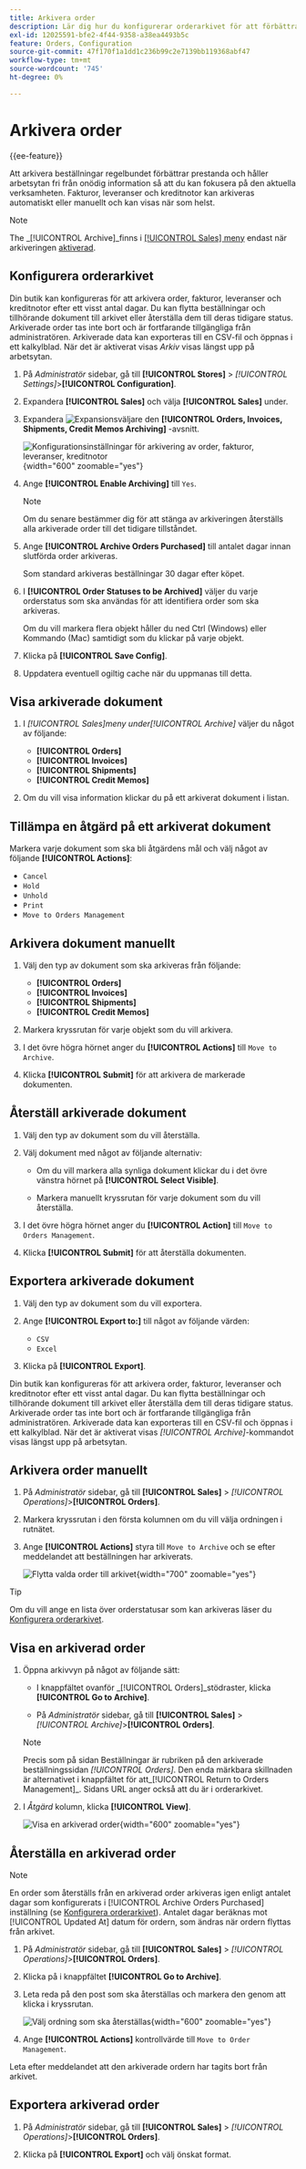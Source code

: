 ```yaml
---
title: Arkivera order
description: Lär dig hur du konfigurerar orderarkivet för att förbättra prestanda och effektivisera handeln för din organisation.
exl-id: 12025591-bfe2-4f44-9358-a38ea4493b5c
feature: Orders, Configuration
source-git-commit: 47f170f1a1dd1c236b99c2e7139bb119368abf47
workflow-type: tm+mt
source-wordcount: '745'
ht-degree: 0%

---
```


# Arkivera order

{{ee-feature}}

Att arkivera beställningar regelbundet förbättrar prestanda och håller arbetsytan fri från onödig information så att du kan fokusera på den aktuella verksamheten. Fakturor, leveranser och kreditnotor kan arkiveras automatiskt eller manuellt och kan visas när som helst.

>[!NOTE]
>
>The _[!UICONTROL Archive]_finns i [[!UICONTROL Sales] meny](sales-menu.md) endast när arkiveringen [aktiverad](../configuration-reference/sales/sales.md).

## Konfigurera orderarkivet

Din butik kan konfigureras för att arkivera order, fakturor, leveranser och kreditnotor efter ett visst antal dagar. Du kan flytta beställningar och tillhörande dokument till arkivet eller återställa dem till deras tidigare status. Arkiverade order tas inte bort och är fortfarande tillgängliga från administratören. Arkiverade data kan exporteras till en CSV-fil och öppnas i ett kalkylblad. När det är aktiverat visas _Arkiv_ visas längst upp på arbetsytan.

1. På _Administratör_ sidebar, gå till **[!UICONTROL Stores]** > _[!UICONTROL Settings]_>**[!UICONTROL Configuration]**.

1. Expandera **[!UICONTROL Sales]** och välja **[!UICONTROL Sales]** under.

1. Expandera ![Expansionsväljare](../assets/icon-display-expand.png) den **[!UICONTROL Orders, Invoices, Shipments, Credit Memos Archiving]** -avsnitt.

   ![Konfigurationsinställningar för arkivering av order, fakturor, leveranser, kreditnotor](../configuration-reference/sales/assets/sales-orders-invoices-shipments-credit-memos-archiving.png){width="600" zoomable="yes"}

1. Ange **[!UICONTROL Enable Archiving]** till `Yes`.

   >[!NOTE]
   >
   >Om du senare bestämmer dig för att stänga av arkiveringen återställs alla arkiverade order till det tidigare tillståndet.

1. Ange **[!UICONTROL Archive Orders Purchased]** till antalet dagar innan slutförda order arkiveras.

   Som standard arkiveras beställningar 30 dagar efter köpet.

1. I **[!UICONTROL Order Statuses to be Archived]** väljer du varje orderstatus som ska användas för att identifiera order som ska arkiveras.

   Om du vill markera flera objekt håller du ned Ctrl (Windows) eller Kommando (Mac) samtidigt som du klickar på varje objekt.

1. Klicka på **[!UICONTROL Save Config]**.

1. Uppdatera eventuell ogiltig cache när du uppmanas till detta.

## Visa arkiverade dokument

1. I _[!UICONTROL Sales]_meny under_[!UICONTROL Archive]_ väljer du något av följande:

   - **[!UICONTROL Orders]**
   - **[!UICONTROL Invoices]**
   - **[!UICONTROL Shipments]**
   - **[!UICONTROL Credit Memos]**

1. Om du vill visa information klickar du på ett arkiverat dokument i listan.

## Tillämpa en åtgärd på ett arkiverat dokument

Markera varje dokument som ska bli åtgärdens mål och välj något av följande **[!UICONTROL Actions]**:

- `Cancel`
- `Hold`
- `Unhold`
- `Print`
- `Move to Orders Management`

## Arkivera dokument manuellt

1. Välj den typ av dokument som ska arkiveras från följande:

   - **[!UICONTROL Orders]**
   - **[!UICONTROL Invoices]**
   - **[!UICONTROL Shipments]**
   - **[!UICONTROL Credit Memos]**

1. Markera kryssrutan för varje objekt som du vill arkivera.

1. I det övre högra hörnet anger du **[!UICONTROL Actions]** till `Move to Archive`.

1. Klicka **[!UICONTROL Submit]** för att arkivera de markerade dokumenten.

## Återställ arkiverade dokument

1. Välj den typ av dokument som du vill återställa.

1. Välj dokument med något av följande alternativ:

   - Om du vill markera alla synliga dokument klickar du i det övre vänstra hörnet på **[!UICONTROL Select Visible]**.

   - Markera manuellt kryssrutan för varje dokument som du vill återställa.

1. I det övre högra hörnet anger du **[!UICONTROL Action]** till `Move to Orders Management`.

1. Klicka **[!UICONTROL Submit]** för att återställa dokumenten.

## Exportera arkiverade dokument

1. Välj den typ av dokument som du vill exportera.

1. Ange **[!UICONTROL Export to:]** till något av följande värden:

   - `CSV`
   - `Excel`

1. Klicka på **[!UICONTROL Export]**.

Din butik kan konfigureras för att arkivera order, fakturor, leveranser och kreditnotor efter ett visst antal dagar. Du kan flytta beställningar och tillhörande dokument till arkivet eller återställa dem till deras tidigare status. Arkiverade order tas inte bort och är fortfarande tillgängliga från administratören. Arkiverade data kan exporteras till en CSV-fil och öppnas i ett kalkylblad. När det är aktiverat visas _[!UICONTROL Archive]_-kommandot visas längst upp på arbetsytan.

## Arkivera order manuellt

1. På _Administratör_ sidebar, gå till **[!UICONTROL Sales]** > _[!UICONTROL Operations]_>**[!UICONTROL Orders]**.

1. Markera kryssrutan i den första kolumnen om du vill välja ordningen i rutnätet.

1. Ange **[!UICONTROL Actions]** styra till `Move to Archive` och se efter meddelandet att beställningen har arkiverats.

   ![Flytta valda order till arkivet ](./assets/order-move-to-archive.png){width="700" zoomable="yes"}

>[!TIP]
>
>Om du vill ange en lista över orderstatusar som kan arkiveras läser du [Konfigurera orderarkivet](#configure-the-order-archive).

## Visa en arkiverad order

1. Öppna arkivvyn på något av följande sätt:

   - I knappfältet ovanför _[!UICONTROL Orders]_stödraster, klicka **[!UICONTROL Go to Archive]**.

   - På _Administratör_ sidebar, gå till **[!UICONTROL Sales]** > _[!UICONTROL Archive]_>**[!UICONTROL Orders]**.

   >[!NOTE]
   >
   >Precis som på sidan Beställningar är rubriken på den arkiverade beställningssidan _[!UICONTROL Orders]_. Den enda märkbara skillnaden är alternativet i knappfältet för att_[!UICONTROL Return to Orders Management]_. Sidans URL anger också att du är i orderarkivet.

1. I _Åtgärd_ kolumn, klicka **[!UICONTROL View]**.

   ![Visa en arkiverad order](./assets/order-archived-view.png){width="600" zoomable="yes"}

## Återställa en arkiverad order

>[!NOTE]
>
>En order som återställs från en arkiverad order arkiveras igen enligt antalet dagar som konfigurerats i [!UICONTROL Archive Orders Purchased] inställning (se [Konfigurera orderarkivet](#configure-the-order-archive)). Antalet dagar beräknas mot [!UICONTROL Updated At] datum för ordern, som ändras när ordern flyttas från arkivet.

1. På _Administratör_ sidebar, gå till **[!UICONTROL Sales]** > _[!UICONTROL Operations]_>**[!UICONTROL Orders]**.

1. Klicka på i knappfältet **[!UICONTROL Go to Archive]**.

1. Leta reda på den post som ska återställas och markera den genom att klicka i kryssrutan.

   ![Välj ordning som ska återställas](./assets/order-archived-select-to-restore.png){width="600" zoomable="yes"}

1. Ange **[!UICONTROL Actions]** kontrollvärde till `Move to Order Management`.

Leta efter meddelandet att den arkiverade ordern har tagits bort från arkivet.

## Exportera arkiverad order

1. På _Administratör_ sidebar, gå till **[!UICONTROL Sales]** > _[!UICONTROL Operations]_>**[!UICONTROL Orders]**.

1. Klicka på **[!UICONTROL Export]** och välj önskat format.
